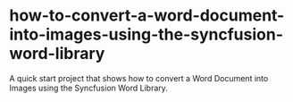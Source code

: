 # how-to-convert-a-word-document-into-images-using-the-syncfusion-word-library
A quick start project that shows how to convert a Word Document into Images using the Syncfusion Word Library.
